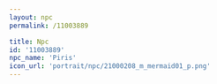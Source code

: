 ```yaml
---
layout: npc
permalink: /11003889

title: Npc
id: '11003889'
npc_name: 'Piris'
icon_url: 'portrait/npc/21000208_m_mermaid01_p.png'
---
```

